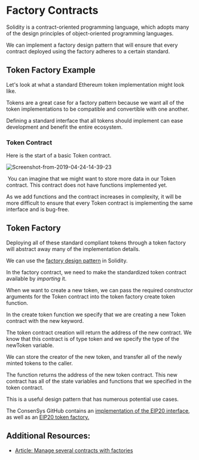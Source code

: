   Factory Contracts
=================

 Solidity is a contract-oriented programming language, which adopts many of the design principles of object-oriented programming languages.

 We can implement a factory design pattern that will ensure that every contract deployed using the factory adheres to a certain standard.

 Token Factory Example
---------------------

 Let's look at what a standard Ethereum token implementation might look like.

 Tokens are a great case for a factory pattern because we want all of the token implementations to be compatible and convertible with one another.

 Defining a standard interface that all tokens should implement can ease development and benefit the entire ecosystem.

 ### Token Contract

 Here is the start of a basic Token contract.

 ![Screenshot-from-2019-04-24-14-39-23](https://files.cdn.thinkific.com/file_uploads/205430/images/c35/834/9da/1595718641286.jpg)

  You can imagine that we might want to store more data in our Token contract. This contract does not have functions implemented yet.

 As we add functions and the contract increases in complexity, it will be more difficult to ensure that every Token contract is implementing the same interface and is bug-free.

 Token Factory
-------------

 Deploying all of these standard compliant tokens through a token factory will abstract away many of the implementation details.

 We can use the [factory design pattern](https://en.wikipedia.org/wiki/Factory_method_pattern) in Solidity.

 In the factory contract, we need to make the standardized token contract available by *importing* it.

 When we want to create a new token, we can pass the required constructor arguments for the Token contract into the token factory create token function.

 In the create token function we specify that we are creating a new Token contract with the new keyword.

 The token contract creation will return the address of the new contract. We know that this contract is of type token and we specify the type of the newToken variable.

 We can store the creator of the new token, and transfer all of the newly minted tokens to the caller.

 The function returns the address of the new token contract. This new contract has all of the state variables and functions that we specified in the token contract.

 This is a useful design pattern that has numerous potential use cases.

 The ConsenSys GitHub contains an [implementation of the EIP20 interface](https://github.com/ConsenSys/Tokens/blob/master/contracts/eip20/EIP20.sol), as well as an [EIP20 token factory.](https://github.com/ConsenSys/Tokens/blob/master/contracts/eip20/EIP20Factory.sol)

 Additional Resources:
---------------------

 * [Article: Manage several contracts with factories](https://ethereum.org/en/developers/tutorials/interact-with-other-contracts-from-solidity/)

 
